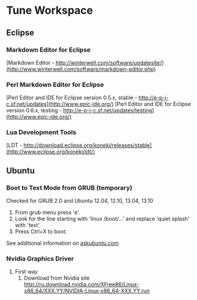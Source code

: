 # Tune Workspace

## Eclipse
### Markdown Editor for Eclipse
[Markdown Editor - http://winterwell.com/software/updatesite/](http://www.winterwell.com/software/markdown-editor.php)

### Perl Markdown Editor for Eclipse
[Perl Editor and IDE for Eclipse version 0.5.x, stable - http://e-p-i-c.sf.net/updates](http://www.epic-ide.org/) 
[Perl Editor and IDE for Eclipse version 0.6.x, testing - http://e-p-i-c.sf.net/updates/testing](http://www.epic-ide.org/)

### Lua Development Tools
[LDT - http://download.eclipse.org/koneki/releases/stable](http://www.eclipse.org/koneki/ldt/)

## Ubuntu
### Boot to Text Mode from GRUB (temporary)
Checked for GRUB 2.0 and Ubuntu 12.04, 12.10, 13.04, 13.10 
1. From grub menu press 'e'. 
2. Look for the line starting with 'linux /boot/...' and replace 'quiet splash' with 'text'.
3. Press Ctrl+X to boot. 

See additional information on [askubuntu.com](http://askubuntu.com/questions/16371/how-do-i-disable-x-at-boot-time-so-that-the-system-boots-in-text-mode)

### Nvidia Graphics Driver
1. First way
    1. Download from Nvidia site 
    http://ru.download.nvidia.com/XFree86/Linux-x86_64/XXX.YY/NVIDIA-Linux-x86_64-XXX.YY.run 
